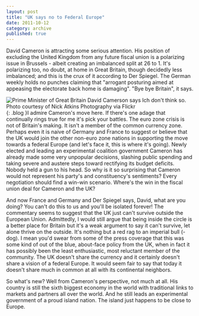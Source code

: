 ```yaml
---
layout: post
title: "UK says no to Federal Europe"
date: 2011-10-12
category: archive
published: true
---
```

David Cameron is attracting some serious attention. His position of excluding the United Kingdom from any future fiscal union is a polarizing issue in Brussels - albeit creating an imbalanced split at 26 to 1. It's polarizing too, no doubt, at home in Great Britain, though decidedly less imbalanced; and this is the crux of it according to Der Spiegel. The German weekly holds no punches claiming that "arrogant posturing aimed at appeasing the electorate back home is damaging". "Bye bye Britain", it says.  

![Prime Minister of Great Britain David Camerson says Ich
don't think so.  Photo courtesy of Nick Atkins Photography via Flickr]({{site.url}}/resources/blog-images/2011-10-12-david_cameron.jpg) {: .blog }I admire Cameron's move here.  If there's one adage that continually rings true for me it's pick your battles.  The euro zone crisis is not of Britain's making.  It isn't a member of the common currency zone.  Perhaps even it is naive of Germany and France to suggest or believe that the UK would join the other non-euro zone nations in supporting the move towards a federal Europe (and let's face it, this is where it's going).  Newly elected and leading an experimental coalition government Cameron has already made some very unpopular decisions, slashing public spending and taking severe and austere steps toward rectifying its budget deficits.  Nobody held a gun to his head.  So why is it so surprising that Cameron would not represent his party's and constituency's sentiments?  Every negotiation should find a win-win scenario.  Where's the win in the fiscal union deal for Cameron and the UK?  

And now France and Germany and Der Spiegel says, David, what are you doing?  You can't do this to us and you'll be isolated forever!  The commentary seems to suggest that the UK just can't survive outside the European Union.  Admittedly, I would still argue that being inside the circle is a better place for Britain but it's a weak argument to say it can't survive, let alone thrive on the outside.  It's nothing but a red rag to an imperial bull (-dog). I mean you'd swear from some of the press coverage that this was some kind of out of the blue, about-face policy from the UK, when in fact it has possibly been the least enthusiastic, most reluctant member of the community.  The UK doesn't share the currency and it certainly doesn't share a vision of a federal Europe.  It would seem fair to say that today it doesn't share much in common at all with its continental neighbors.  

So what's new?  Well from Cameron's perspective, not much at all.  His country is still the sixth biggest economy in the world with traditional links to markets and partners all over the world.  And he still leads an experimental government of a proud island nation.  The island just happens to be close to Europe.
